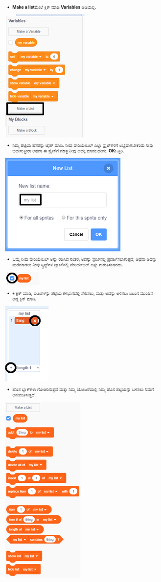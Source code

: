 + **Make a list**ಮೇಲೆ ಕ್ಲಿಕ್ ಮಾಡಿ **Variables** ಅಡಿಯಲ್ಲಿ.

![ಪಟ್ಟಿಯನ್ನು ತಯಾರಿಸಿ](images/make-a-list-annotated.png)

+ ನಿಮ್ಮ ಪಟ್ಟಿಯ ಹೆಸರನ್ನು ಟೈಪ್ ಮಾಡಿ. ನೀವು ವೇರಿಯೇಬಲ್ ಎಲ್ಲಾ ಸ್ಪ್ರೈಟ್‌ಗಳಿಗೆ ಲಭ್ಯವಾಗಬೇಕೆಂದು ನೀವು ಬಯಸುತ್ತೀರಾ ಅಥವಾ ಈ ಸ್ಪ್ರೈಟ್‌ಗೆ ಮಾತ್ರ ನೀವು ಆಯ್ಕೆ ಮಾಡಬಹುದು. **OK**ಒತ್ತಿರಿ.

![ಪಟ್ಟಿ ಹೆಸರು](images/list-name-annotated.png)

+ ಒಮ್ಮೆ ನೀವು ವೇರಿಯೇಬಲ್ ಅನ್ನು ರಚಿಸಿದ ನಂತರ, ಅದನ್ನು ಸ್ಟೇಜ್‌ನಲ್ಲಿ ಪ್ರದರ್ಶಿಸಲಾಗುತ್ತದೆ, ಅಥವಾ ಅದನ್ನು ಮರೆಮಾಡಲು ನೀವು ಸ್ಕ್ರಿಪ್ಟ್‌ಗಳ ಟ್ಯಾಬ್‌ನಲ್ಲಿ ವೇರಿಯೇಬಲ್ ಅನ್ನು ಗುರುತಿಸಬಾರದು.

![ಪಟ್ಟಿ ತೋರಿಸು / ಮರೆಮಾಡಿ](images/list-show-hide-annotated.png)

+ `+` ಕ್ಲಿಕ್ ಮಾಡಿ, ಐಟಂಗಳನ್ನು ಪಟ್ಟಿಯ ಕೆಳಭಾಗದಲ್ಲಿ ಸೇರಿಸಲು, ಮತ್ತು ಅದನ್ನು ಅಳಿಸಲು ಐಟಂನ ಮುಂದಿನ ಅಡ್ಡ ಕ್ಲಿಕ್ ಮಾಡಿ.

![ಪಟ್ಟಿ ತೋರಿಸು / ಮರೆಮಾಡಿ](images/list-add-delete-annotated.png)

+ ಹೊಸ ಬ್ಲಾಕ್‌ಗಳು ಗೋಚರಿಸುತ್ತವೆ ಮತ್ತು ನಿಮ್ಮ ಯೋಜನೆಯಲ್ಲಿ ನಿಮ್ಮ ಹೊಸ ಪಟ್ಟಿಯನ್ನು ಬಳಸಲು ನಿಮಗೆ ಅನುಮತಿಸುತ್ತದೆ.

![ಪಟ್ಟಿಯ ಬ್ಲಾಕ್ಗಳು](images/list-blocks.png)